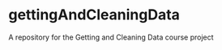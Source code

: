 gettingAndCleaningData
======================

A repository for the Getting and Cleaning Data course project
